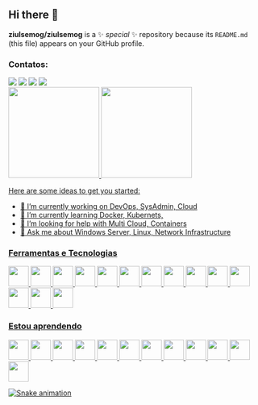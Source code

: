 ## Hi there 👋


**ziulsemog/ziulsemog** is a ✨ _special_ ✨ repository because its `README.md` (this file) appears on your GitHub profile.

### Contatos:

<div>
<a href="https://www.youtube.com/channel/UC2I76kJ6XBmTzWgIpm9dVLg" target="_blank"><img src="https://img.shields.io/badge/YouTube-FF0000?style=for-the-badge&logo=youtube&logoColor=white" target="_blank"></a>
<a href="https://instagram.com/ziulsemog/" target="_blank"><img src="https://img.shields.io/badge/-Instagram-%23E4405F?style=for-the-badge&logo=instagram&logoColor=white" target="_blank"></a>
<a href = "mailto:gomes_luiz@outlook.com"><img src="https://img.shields.io/badge/Gmail-D14836?style=for-the-badge&logo=gmail&logoColor=white" target="_blank"></a>
<a href="https://www.linkedin.com/in/luizrobertogomes" target="_blank"><img src="https://img.shields.io/badge/-LinkedIn-%230077B5?style=for-the-badge&logo=linkedin&logoColor=white" target="_blank"></a>   
</div>

<div>
<a href="https://github.com/ziulsemog">
<img height="180em" src="https://github-readme-stats.vercel.app/api/top-langs/?ziulsemog&layout=compact&langs_count=7&theme=dracula"/>
<img height="180em" src="https://github-readme-stats.vercel.app/api?ziulsemog&show_icons=true&theme=dracula&include_all_commits=true&count_private=true"/>
</div>

Here are some ideas to get you started:

- 🔭 I’m currently working on DevOps, SysAdmin, Cloud
- 🌱 I’m currently learning Docker, Kubernets, 
- 🤔 I’m looking for help with Multi Cloud, Containers
- 💬 Ask me about Windows Server, Linux, Network Infrastructure

### Ferramentas e Tecnologias


<img src="https://cdn.jsdelivr.net/gh/devicons/devicon/icons/networkx/networkx-original.svg" width="40" height="40" /> <img src="https://cdn.jsdelivr.net/gh/devicons/devicon/icons/ubuntu/ubuntu-plain.svg" width="40" height="40" /> <img src="https://cdn.jsdelivr.net/gh/devicons/devicon/icons/debian/debian-original-wordmark.svg" width="40" height="40" /> <img src="https://cdn.jsdelivr.net/gh/devicons/devicon/icons/bash/bash-original.svg" width="40" height="40" /> <img src="https://cdn.jsdelivr.net/gh/devicons/devicon/icons/windows8/windows8-original.svg" width="40" height="40" /> <img src="https://cdn.jsdelivr.net/gh/devicons/devicon/icons/msdos/msdos-original.svg" width="40" height="40" /> <img src="https://cdn.jsdelivr.net/gh/devicons/devicon/icons/git/git-original.svg" width="40" height="40"/> <img src="https://cdn.jsdelivr.net/gh/devicons/devicon/icons/ssh/ssh-original-wordmark.svg" width="40" height="40" /> <img src="https://cdn.jsdelivr.net/gh/devicons/devicon/icons/googlecloud/googlecloud-original.svg" width="40" height="40" /> <img src="https://cdn.jsdelivr.net/gh/devicons/devicon/icons/azure/azure-original.svg" width="40" height="40" /> <img src="https://cdn.jsdelivr.net/gh/devicons/devicon/icons/grafana/grafana-original.svg" width="40" height="40" /> <img src="https://cdn.jsdelivr.net/gh/devicons/devicon/icons/mysql/mysql-original-wordmark.svg" width="40" height="40" /> <img src="https://cdn.jsdelivr.net/gh/devicons/devicon/icons/vscode/vscode-original.svg" width="40" height="40" /> <img src="https://cdn.jsdelivr.net/gh/devicons/devicon/icons/apache/apache-original.svg" width="40" height="40" />

 ### Estou aprendendo

<img src="https://cdn.jsdelivr.net/gh/devicons/devicon/icons/docker/docker-plain.svg" width="40" height="40" /> <img src="https://cdn.jsdelivr.net/gh/devicons/devicon/icons/php/php-plain.svg" width="40" height="40" /> <img src="https://cdn.jsdelivr.net/gh/devicons/devicon/icons/ansible/ansible-plain.svg" width="40" height="40" /> <img src="https://cdn.jsdelivr.net/gh/devicons/devicon/icons/apachekafka/apachekafka-original-wordmark.svg" width="40" height="40" /> <img src="https://cdn.jsdelivr.net/gh/devicons/devicon/icons/jenkins/jenkins-original.svg" width="40" height="40" /> <img src="https://cdn.jsdelivr.net/gh/devicons/devicon/icons/jira/jira-original-wordmark.svg" width="40" height="40" /> <img src="https://cdn.jsdelivr.net/gh/devicons/devicon/icons/kubernetes/kubernetes-plain-wordmark.svg" width="40" height="40" /> <img src="https://cdn.jsdelivr.net/gh/devicons/devicon/icons/laravel/laravel-plain-wordmark.svg" width="40" height="40" /> <img src="https://cdn.jsdelivr.net/gh/devicons/devicon/icons/mongodb/mongodb-original-wordmark.svg" width="40" height="40" /> <img src="https://cdn.jsdelivr.net/gh/devicons/devicon/icons/oracle/oracle-original.svg" width="40" height="40" /> <img src="https://cdn.jsdelivr.net/gh/devicons/devicon/icons/redhat/redhat-original-wordmark.svg" width="40" height="40" /> <img src="https://cdn.jsdelivr.net/gh/devicons/devicon/icons/terraform/terraform-original-wordmark.svg" width="40" height="40" />

 ![Snake animation](https://github.com/seu-usuário-aqui/seu-usuário-aqui/blob/output/github-contribution-grid-snake.svg)
